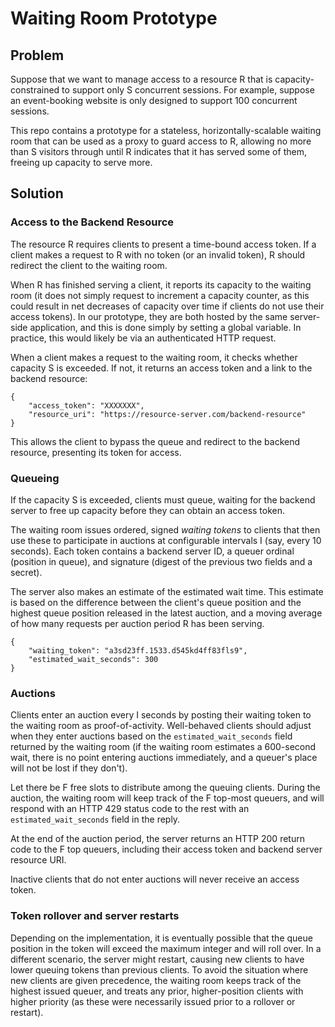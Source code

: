 # Waiting Room Prototype

## Problem

Suppose that we want to manage access to a resource R that is capacity-constrained to support only S concurrent sessions. For example, suppose an event-booking website is only designed to support 100 concurrent sessions.

This repo contains a prototype for a stateless, horizontally-scalable waiting room that can be used as a proxy to guard access to R, allowing no more than S visitors through until R indicates that it has served some of them, freeing up capacity to serve more.

## Solution

### Access to the Backend Resource

The resource R requires clients to present a time-bound access token. If a client makes a request to R with no token (or an invalid token), R should redirect the client to the waiting room.

When R has finished serving a client, it reports its capacity to the waiting room (it does not simply request to increment a capacity counter, as this could result in net decreases of capacity over time if clients do not use their access tokens). In our prototype, they are both hosted by the same server-side application, and this is done simply by setting a global variable. In practice, this would likely be via an authenticated HTTP request.

When a client makes a request to the waiting room, it checks whether capacity S is exceeded. If not, it returns an access token and a link to the backend resource:

```
{
    "access_token": "XXXXXXX",
    "resource_uri": "https://resource-server.com/backend-resource"
}
```

This allows the client to bypass the queue and redirect to the backend resource, presenting its token for access. 

### Queueing

If the capacity S is exceeded, clients must queue, waiting for the backend server to free up capacity before they can obtain an access token.

The waiting room issues ordered, signed *waiting tokens* to clients that then use these to participate in auctions at configurable intervals I (say, every 10 seconds). Each token contains a backend server ID, a queuer ordinal (position in queue), and signature (digest of the previous two fields and a secret).

The server also makes an estimate of the estimated wait time. This estimate is based on the difference between the client's queue position and the highest queue position released in the latest auction, and a moving average of how many requests per auction period R has been serving.

```
{
    "waiting_token": "a3sd23ff.1533.d545kd4ff83fls9",
    "estimated_wait_seconds": 300
}
```

### Auctions

Clients enter an auction every I seconds by posting their waiting token to the waiting room as proof-of-activity. Well-behaved clients should adjust when they enter auctions based on the `estimated_wait_seconds` field returned by the waiting room (if the waiting room estimates a 600-second wait, there is no point entering auctions immediately, and a queuer's place will not be lost if they don't).

Let there be F free slots to distribute among the queuing clients. During the auction, the waiting room will keep track of the F top-most queuers, and will respond with an HTTP 429 status code to the rest with an `estimated_wait_seconds` field in the reply.

At the end of the auction period, the server returns an HTTP 200 return code to the F top queuers, including their access token and backend server resource URI.

Inactive clients that do not enter auctions will never receive an access token.

### Token rollover and server restarts

Depending on the implementation, it is eventually possible that the queue position in the token will exceed the maximum integer and will roll over. In a different scenario, the server might restart, causing new clients to have lower queuing tokens than previous clients. To avoid the situation where new clients are given precedence, the waiting room keeps track of the highest issued queuer, and treats any prior, higher-position clients with higher priority (as these were necessarily issued prior to a rollover or restart). 